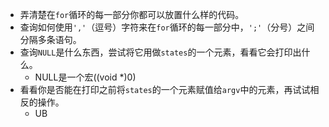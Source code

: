 - 弄清楚在`for`循环的每一部分你都可以放置什么样的代码。
- 查询如何使用`','`（逗号）字符来在`for`循环的每一部分中，`';'`（分号）之间分隔多条语句。
- 查询`NULL`是什么东西，尝试将它用做`states`的一个元素，看看它会打印出什么。
  - NULL是一个宏((void *)0)
- 看看你是否能在打印之前将`states`的一个元素赋值给`argv`中的元素，再试试相反的操作。
  - UB